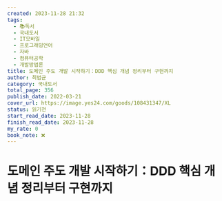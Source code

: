 ```yaml
---
created: 2023-11-28 21:32
tags:
  - 📚독서
  - 국내도서
  - IT모바일
  - 프로그래밍언어
  - 자바
  - 컴퓨터공학
  - 개발방법론
title: 도메인 주도 개발 시작하기：DDD 핵심 개념 정리부터 구현까지
author: 최범균
category: 국내도서
total_page: 356
publish_date: 2022-03-21
cover_url: https://image.yes24.com/goods/108431347/XL
status: 읽기전
start_read_date: 2023-11-28
finish_read_date: 2023-11-28
my_rate: 0
book_note: ❌
---
```


# 도메인 주도 개발 시작하기：DDD 핵심 개념 정리부터 구현까지

